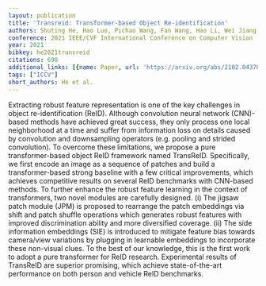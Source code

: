 ```yaml
---
layout: publication
title: 'Transreid: Transformer-based Object Re-identification'
authors: Shuting He, Hao Luo, Pichao Wang, Fan Wang, Hao Li, Wei Jiang
conference: 2021 IEEE/CVF International Conference on Computer Vision (ICCV)
year: 2021
bibkey: he2021transreid
citations: 698
additional_links: [{name: Paper, url: 'https://arxiv.org/abs/2102.04378'}]
tags: ["ICCV"]
short_authors: He et al.
---
```

Extracting robust feature representation is one of the key challenges in
object re-identification (ReID). Although convolution neural network
(CNN)-based methods have achieved great success, they only process one local
neighborhood at a time and suffer from information loss on details caused by
convolution and downsampling operators (e.g. pooling and strided convolution).
To overcome these limitations, we propose a pure transformer-based object ReID
framework named TransReID. Specifically, we first encode an image as a sequence
of patches and build a transformer-based strong baseline with a few critical
improvements, which achieves competitive results on several ReID benchmarks
with CNN-based methods. To further enhance the robust feature learning in the
context of transformers, two novel modules are carefully designed. (i) The
jigsaw patch module (JPM) is proposed to rearrange the patch embeddings via
shift and patch shuffle operations which generates robust features with
improved discrimination ability and more diversified coverage. (ii) The side
information embeddings (SIE) is introduced to mitigate feature bias towards
camera/view variations by plugging in learnable embeddings to incorporate these
non-visual clues. To the best of our knowledge, this is the first work to adopt
a pure transformer for ReID research. Experimental results of TransReID are
superior promising, which achieve state-of-the-art performance on both person
and vehicle ReID benchmarks.